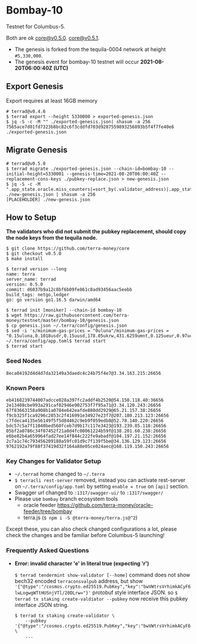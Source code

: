 # Bombay-10

Testnet for Columbus-5.

Both are ok
[core@v0.5.0](https://github.com/terra-money/core/releases/v0.5.0).
[core@v0.5.1](https://github.com/terra-money/core/releases/v0.5.1).

- The genesis is forked from the tequila-0004 network at height `#5,330,000`.
- The genesis event for bombay-10 testnet will occur **2021-08-20T06:00:40Z (UTC)**

## Export Genesis
Export requires at least 16GB memory
```shell
# terrad@v0.4.6
$ terrad export --height 5330000 > exported-genesis.json
$ jq -S -c -M "" ./exported-genesis.json| shasum -a 256 
7565ace7d01fd7323b8bc82c6f3cddfd703d9287559893256893b5f4f7fe40e6 ./exported-genesis.json
```

## Migrate Genesis
```shell
# terrad@v0.5.0
$ terrad migrate ./exported-genesis.json --chain-id=bombay-10 --initial-height=5330001 --genesis-time=2021-08-20T06:00:40Z --replacement-cons-keys ./pubkey-replace.json > new-genesis.json
$ jq -S -c -M ".app_state.oracle.miss_counters|=sort_by(.validator_address)|.app_state.oracle.feeder_delegations|=sort_by(.validator_address)|.app_state.oracle.exchange_rates|=sort_by(.denom)|.app_state.oracle.tobin_taxes|=sort_by(.denom)|.app_state.treasury.tax_caps|=sort_by(.denom)" ./new-genesis.json | shasum -a 256 
[PLACEHOLDER] ./new-genesis.json
```

## How to Setup
**The validators who did not submit the pubkey replacement, should copy the node keys from the tequila node.**

```shell
$ git clone https://github.com/terra-money/core
$ git checkout v0.5.0
$ make install

$ terrad version --long
name: terra
server_name: terrad
version: 0.5.0
commit: d6037b9a12c8bf6b09fe861c8ad93456aac5eebb
build_tags: netgo,ledger
go: go version go1.16.5 darwin/amd64

$ terrad init [moniker] --chain-id bombay-10
$ wget https://raw.githubusercontent.com/terra-money/testnet/master/bombay-10/genesis.json
$ cp genesis.json ~/.terra/config/genesis.json
$ sed -i 's/minimum-gas-prices = "0uluna"/minimum-gas-prices = "0.15uluna,0.1018usdr,0.15uusd,178.05ukrw,431.6259umnt,0.125ueur,0.97ucny,16.0ujpy,0.11ugbp,11.0uinr,0.19ucad,0.13uchf,0.19uaud,0.2usgd,4.62uthb,1.25usek,1.164uhkd,0.9udkk,1.25unok,2180.0uidr,7.6uphp"/g' ~/.terra/config/app.toml$ terrad start
$ terrad start
```

### Seed Nodes
```
8eca04192d4d4d7da32149a3daedc4c24b75f4e7@3.34.163.215:26656
```

### Known Peers
```
eb4168239744007adcce028a397fc2addf4b2520@54.150.118.40:36656
2e13408cbe993a291caf02946e902753f7f95a71@3.34.120.243:26656
67f83663158a908b1a0784e642eafde880dd2929@65.21.157.38:26656
f9cb325f1ca9296c2853c2f416991e34927e23f7@207.180.213.123:26656
c7fdeca4135e56149f5f5d84462c9eb9f059edb8@52.78.140.220:26656
bdc57c5a7f11040bed560fceb7d9b17c117e3423@193.239.85.118:26656
05bf2a0786c34f07452f21a0d4fc00061224b59f@138.201.60.238:26656
e6be82b4a659964fad27ee14f844c222fe9abadf@104.197.21.152:26656 
2c7a1c74c793456209188a59fc01d9c7f139f5be@34.136.129.123:26656
9762192a79f88f37419d32f164a88e05ce024aec@168.119.150.243:26656
```

### Key Changes for Validator Setup
* `~/.terrad` home changed to `~/.terra`
* `$ terracli rest-server` removed, instead you can activate rest-server on `~/.terra/config/app.toml` by setting `enable = true` on `[api]` section.
* Swagger url changed to `:1317/swagger-ui/` to `:1317/swagger/`
* Please use `bombay` branch ecosystem tools
   - oracle feeder https://github.com/terra-money/oracle-feeder/tree/bombay 
   - terra.js (`$ npm i -S @terra-money/terra.js@^2`)


Except these, you can also check changed configurations a lot, please check the changes and be familiar before Columbus-5 launching!


### Frequently Asked Questions
* **Error: invalid character 'e' in literal true (expecting 'r')**

   `$ terrad tendermint show-validator [--home]` command does not show bech32 encoded `terraconsvalpub` address, but show `'{"@type":"/cosmos.crypto.ed25519.PubKey","key":"bwVWtrsVrhimkACyF6lwLogwgWTtHUSnjVTl/20DLrw="}'` protobuf style interface JSON. so `$ terrad tx staking create-valdiator --pubkey` now receive this pubkey interface JSON string.
   ```
   $ terrad tx staking create-validator \
       --pubkey '{"@type":"/cosmos.crypto.ed25519.PubKey","key":"bwVWtrsVrhimkACyF6lwLogwgWTtHUSnjVTl/20DLrw="}' \
       ...
   ```

